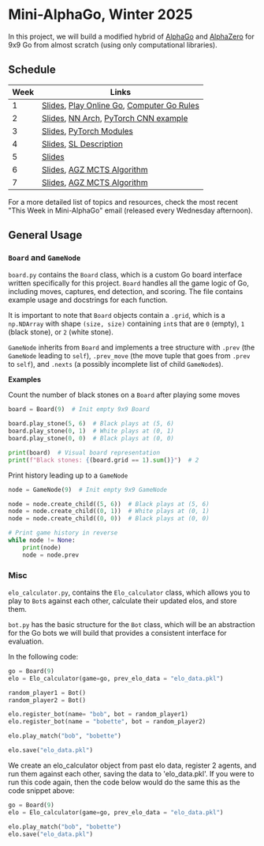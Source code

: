 # Mini-AlphaGo, Winter 2025

In this project, we will build a modified hybrid of [AlphaGo](https://www.nature.com/articles/nature16961) and [AlphaZero](https://www.nature.com/articles/nature24270) for 9x9 Go from almost scratch (using only computational libraries).

## Schedule

| **Week** | **Links** |
| --- | --- |
| 1 | [Slides](https://docs.google.com/presentation/d/1-xUB_iLC-hbhHI7JJtxdNb0yJfJjoJYizdwDDreBi8k/edit?usp=sharing), [Play Online Go](https://online-go.com/), [Computer Go Rules](https://tromp.github.io/go.html)
| 2 | [Slides](https://docs.google.com/presentation/d/1Tl5gFVL9Pp-qJr6oYB78062bHCQMhRM6sasR86lCWHc/edit?usp=sharing), [NN Arch](https://discovery.ucl.ac.uk/id/eprint/10045895/1/agz_unformatted_nature.pdf#page=27), [PyTorch CNN example](https://pytorch.org/tutorials/beginner/blitz/cifar10_tutorial.html) |
| 3 | [Slides](https://docs.google.com/presentation/d/1yF0llAtNVfPCPmMXlIslRqWAPUI-A_-ez7vHlBAoXFc/edit?usp=sharing), [PyTorch Modules](https://pytorch.org/docs/stable/notes/modules.html#modules-as-building-blocks) |
| 4 | [Slides](https://docs.google.com/presentation/d/1kch18ub-a1Mqck-qaXYb6X_Oq3d1L4-R20YT2aCWkdE/edit?usp=sharing), [SL Description](https://discovery.ucl.ac.uk/id/eprint/10045895/1/agz_unformatted_nature.pdf#page=25) |
| 5 | [Slides](https://docs.google.com/presentation/d/1LEbv5XmeUX-hytKAuPFUy0yyKeiUiF1bOkyMBQJuSTI/edit?usp=sharing) |
| 6 | [Slides](https://docs.google.com/presentation/d/1TNW__iBweAtqnh088tEdCIuehKC8lB6dVtbhaNIpi_8/edit?usp=sharing), [AGZ MCTS Algorithm](https://discovery.ucl.ac.uk/id/eprint/10045895/1/agz_unformatted_nature.pdf#page=25) |
| 7 | [Slides](https://docs.google.com/presentation/d/1wIUXCe9MaicW_u0sWpuu7ez-zFpV4AijGfOX_aeQJbA/edit?usp=sharing), [AGZ MCTS Algorithm](https://discovery.ucl.ac.uk/id/eprint/10045895/1/agz_unformatted_nature.pdf#page=25) |

For a more detailed list of topics and resources, check the most recent "This Week in Mini-AlphaGo" email (released every Wednesday afternoon).

## General Usage

### `Board` and `GameNode`

`board.py` contains the `Board` class, which is a custom Go board interface written specifically for this project. `Board` handles all the game logic of Go, including moves, captures, end detection, and scoring. The file contains example usage and docstrings for each function.

It is important to note that `Board` objects contain a `.grid`, which is a `np.NDArray` with shape `(size, size)` containing `int`s that are `0` (empty), `1` (black stone), or `2` (white stone).

`GameNode` inherits from `Board` and implements a tree structure with `.prev` (the `GameNode` leading to `self`), `.prev_move` (the move tuple that goes from `.prev` to `self`), and `.nexts` (a possibly incomplete list of child `GameNode`s).

**Examples**

Count the number of black stones on a `Board` after playing some moves
```py
board = Board(9)  # Init empty 9x9 Board

board.play_stone(5, 6)  # Black plays at (5, 6)
board.play_stone(0, 1)  # White plays at (0, 1)
board.play_stone(0, 0)  # Black plays at (0, 0)

print(board)  # Visual board representation
print(f"Black stones: {(board.grid == 1).sum()}")  # 2
```

Print history leading up to a `GameNode`
```py
node = GameNode(9)  # Init empty 9x9 GameNode

node = node.create_child((5, 6))  # Black plays at (5, 6)
node = node.create_child((0, 1))  # White plays at (0, 1)
node = node.create_child((0, 0))  # Black plays at (0, 0)

# Print game history in reverse
while node != None:
    print(node)
    node = node.prev
```

### Misc

`elo_calculator.py`, contains the `Elo_calculator` class, which allows you to play to `Bot`s against each other, calculate their updated elos, and store them.

`bot.py` has the basic structure for the `Bot` class, which will be an abstraction for the Go bots we will build that provides a consistent interface for evaluation.

In the following code:
```python
go = Board(9)
elo = Elo_calculator(game=go, prev_elo_data = "elo_data.pkl")

random_player1 = Bot()
random_player2 = Bot()

elo.register_bot(name= "bob", bot = random_player1)
elo.register_bot(name = "bobette", bot = random_player2)

elo.play_match("bob", "bobette")

elo.save("elo_data.pkl")
```
We create an elo_calculator object from past elo data, register 2 agents, and run them against each other, saving the data to 'elo_data.pkl'. If you were to run this code again, then the code below would do the same this as the code snippet above:
```python
go = Board(9)
elo = Elo_calculator(game=go, prev_elo_data = "elo_data.pkl")

elo.play_match("bob", "bobette")
elo.save("elo_data.pkl")
```
